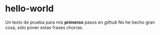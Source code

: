 # hello-world

Un texto de prueba para mis **primeros** pasos en *github*
No he hecho gran cosa, sólo poner estas frases chorras.
